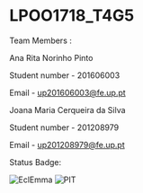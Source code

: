 # LPOO1718_T4G5

Team Members :

Ana Rita Norinho Pinto

Student number - 201606003

Email - up201606003@fe.up.pt

Joana Maria Cerqueira da Silva

Student number - 201208979

Email - up201208979@fe.up.pt



Status Badge:



![EclEmma](../master/firstProject/EclEmma.png)
![PIT](../master/firstProject/Pit.png)
